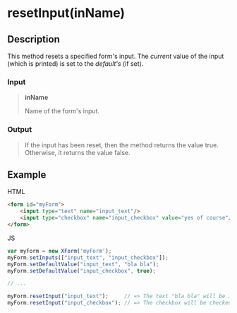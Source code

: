 # resetInput(inName)

## Description

This method resets a specified form's input.
The _current_ value of the input (which is printed) is set to the _default's_ (if set).

### Input

> **inName**
>
> Name of the form's input.

### Output

> If the input has been reset, then the method returns the value true.
> Otherwise, it returns the value false.

## Example

HTML

```HTML
<form id="myForm">
	<input type="text" name="input_text"/>
	<input type="checkbox" name="input_checkbox" value="yes of course"/>&nbsp;Yes of course
</form>
```

JS

```JavaScript
var myForm = new XForm('myForm');
myForm.setInputs(["input_text", "input_checkbox"]);
myForm.setDefaultValue("input_text", "bla bla");
myForm.setDefaultValue("input_checkbox", true);

// ...

myForm.resetInput("input_text");     // => The text "bla bla" will be injected into the text field.
myForm.resetInput("input_checkbox"); // => The checkbox will be checked. 
```
